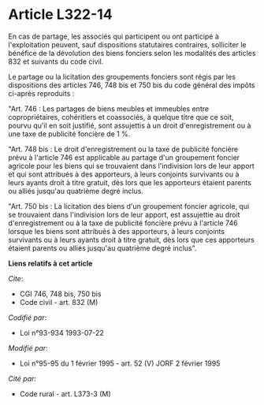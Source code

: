 # Article L322-14

En cas de partage, les associés qui participent ou ont participé à l'exploitation peuvent, sauf dispositions statutaires
contraires, solliciter le bénéfice de la dévolution des biens fonciers selon les modalités des articles 832 et suivants du
code civil.

Le partage ou la licitation des groupements fonciers sont régis par les dispositions des articles 746, 748 bis et 750 bis du
code général des impôts ci-après reproduits :

"Art. 746 : Les partages de biens meubles et immeubles entre copropriétaires, cohéritiers et coassociés, à quelque titre que
ce soit, pourvu qu'il en soit justifié, sont assujettis à un droit d'enregistrement ou à une taxe de publicité foncière de 1
%.

"Art. 748 bis : Le droit d'enregistrement ou la taxe de publicité foncière prévu à l'article 746 est applicable au partage
d'un groupement foncier agricole pour les biens qui se trouvaient dans l'indivision lors de leur apport et qui sont attribués
à des apporteurs, à leurs conjoints survivants ou à leurs ayants droit à titre gratuit, dès lors que les apporteurs étaient
parents ou alliés jusqu'au quatrième degré inclus.

"Art. 750 bis : La licitation des biens d'un groupement foncier agricole, qui se trouvaient dans l'indivision lors de leur
apport, est assujettie au droit d'enregistrement ou à la taxe de publicité foncière prévu à l'article 746 lorsque les biens
sont attribués à des apporteurs, à leurs conjoints survivants ou à leurs ayants droit à titre gratuit, dès lors que ces
apporteurs étaient parents ou alliés jusqu'au quatrième degré inclus".

**Liens relatifs à cet article**

_Cite_:

  - CGI 746, 748 bis, 750 bis
  - Code civil - art. 832 (M)

_Codifié par_:

  - Loi n°93-934 1993-07-22

_Modifié par_:

  - Loi n°95-95 du 1 février 1995 - art. 52 (V) JORF 2 février 1995

_Cité par_:

  - Code rural - art. L373-3 (M)
